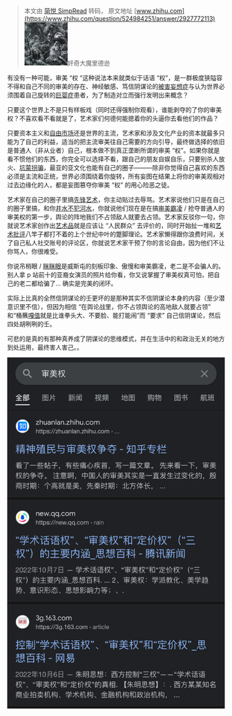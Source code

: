 > 本文由 [简悦 SimpRead](http://ksria.com/simpread/) 转码， 原文地址 [www.zhihu.com](https://www.zhihu.com/question/524984251/answer/2927772113) ![240fe9a1901ae97248c533cca947fbad_MD5](../assets/240fe9a1901ae97248c533cca947fbad_MD5.jpg)奸奇大魔里德逊

有没有一种可能，审美 “权 “这种说法本来就类似于话语 “权”，是一群极度狭隘容不得和自己不同的审美的存在、神经敏感、笃信阴谋论的[被害妄想症](https://www.zhihu.com/search?q=%E8%A2%AB%E5%AE%B3%E5%A6%84%E6%83%B3%E7%97%87&search_source=Entity&hybrid_search_source=Entity&hybrid_search_extra=%7B%22sourceType%22%3A%22answer%22%2C%22sourceId%22%3A2927772113%7D)与认为世界必须围着自己旋转的[巨婴症](https://www.zhihu.com/search?q=%E5%B7%A8%E5%A9%B4%E7%97%87&search_source=Entity&hybrid_search_source=Entity&hybrid_search_extra=%7B%22sourceType%22%3A%22answer%22%2C%22sourceId%22%3A2927772113%7D)患者，为了制造对立而强行发明出来概念？

只要这个世界上不是只有样板戏（同时还得强制你观看），谁能剥夺的了你的审美权？不喜欢看不看就是了，艺术家们何德何能摁着你的头逼你去看他们的作品？

只要资本主义和[自由市场](https://www.zhihu.com/search?q=%E8%87%AA%E7%94%B1%E5%B8%82%E5%9C%BA&search_source=Entity&hybrid_search_source=Entity&hybrid_search_extra=%7B%22sourceType%22%3A%22answer%22%2C%22sourceId%22%3A2927772113%7D)还是世界的主流，艺术家和涉及文化产业的资本就最多只能为了自己的利益，适当的把主流审美往自己需要的方向引导，最终做选择的依旧是普通人（非从业者）自己，根本做不到真正垄断所谓的审美 “权”。如果你就是看不惯他们的东西，你完全可以选择不看，跟自己的朋友自娱自乐，只要别杀人放火、[坑蒙拐骗](https://www.zhihu.com/search?q=%E5%9D%91%E8%92%99%E6%8B%90%E9%AA%97&search_source=Entity&hybrid_search_source=Entity&hybrid_search_extra=%7B%22sourceType%22%3A%22answer%22%2C%22sourceId%22%3A2927772113%7D)，最亚的亚文化也能有自己的圈子———除非你觉得自己喜欢的东西必须是主流和正统，世界必须围绕着你旋转，所有妄图在结果上将你的审美观相对过去边缘化的人，都是妄图篡夺你审美 “权” 的用心险恶之徒。

艺术家在自己的圈子里搞[先锋艺术](https://www.zhihu.com/search?q=%E5%85%88%E9%94%8B%E8%89%BA%E6%9C%AF&search_source=Entity&hybrid_search_source=Entity&hybrid_search_extra=%7B%22sourceType%22%3A%22answer%22%2C%22sourceId%22%3A2927772113%7D)，你主动贴过去辱骂。艺术家说他们只是在自己的圈子里搞，和你[井水不犯河水](https://www.zhihu.com/search?q=%E4%BA%95%E6%B0%B4%E4%B8%8D%E7%8A%AF%E6%B2%B3%E6%B0%B4&search_source=Entity&hybrid_search_source=Entity&hybrid_search_extra=%7B%22sourceType%22%3A%22answer%22%2C%22sourceId%22%3A2927772113%7D)，你就说他们现在是在搞[审美霸凌](https://www.zhihu.com/search?q=%E5%AE%A1%E7%BE%8E%E9%9C%B8%E5%87%8C&search_source=Entity&hybrid_search_source=Entity&hybrid_search_extra=%7B%22sourceType%22%3A%22answer%22%2C%22sourceId%22%3A2927772113%7D) / 抢夺普通人的审美权的第一步，舆论的阵地我们不占领敌人就要去占领。艺术家反驳你一句，你就说艺术家创作出[艺术品](https://www.zhihu.com/search?q=%E8%89%BA%E6%9C%AF%E5%93%81&search_source=Entity&hybrid_search_source=Entity&hybrid_search_extra=%7B%22sourceType%22%3A%22answer%22%2C%22sourceId%22%3A2927772113%7D)就是应该让 “人民群众” 去评价的，同时开始扯一堆和[艺术批评](https://www.zhihu.com/search?q=%E8%89%BA%E6%9C%AF%E6%89%B9%E8%AF%84&search_source=Entity&hybrid_search_source=Entity&hybrid_search_extra=%7B%22sourceType%22%3A%22answer%22%2C%22sourceId%22%3A2927772113%7D)八竿子都打不着的上个世纪中叶的蹩脚理论。艺术家懒得跟你浪费时间，关了自己私人社交账号的评论区，你就说艺术家干预了你的言论自由，因为他们不让你骂人，你很难受。

你说吊梢眼 / [眯眯眼](https://www.zhihu.com/search?q=%E7%9C%AF%E7%9C%AF%E7%9C%BC&search_source=Entity&hybrid_search_source=Entity&hybrid_search_extra=%7B%22sourceType%22%3A%22answer%22%2C%22sourceId%22%3A2927772113%7D)是威斯屯的刻板印象、傲慢和审美霸凌，老二是不会骗人的。别人拿 p 站前十的亚裔女演员的照片给你看，你又说掌握了审美权真可怕，把自己的老二都给骗了… 确实是完美的闭环。

实际上比真的全然信阴谋论的壬更坏的是那种其实不信阴谋论本身的内容（至少潜意识里不信），但因为相信 “在舆论战里，你不占领舆论的高地敌人就要占领” 和“桶蘸[嘎值](https://www.zhihu.com/search?q=%E5%98%8E%E5%80%BC&search_source=Entity&hybrid_search_source=Entity&hybrid_search_extra=%7B%22sourceType%22%3A%22answer%22%2C%22sourceId%22%3A2927772113%7D)就是比谁拳头大、不要脸、能打能闹”而 “要求” 自己信阴谋论，然后四处胡咧咧的壬。

可悲的是真的有那种真养成了阴谋论的思维模式，并在生活中的和政治无关的地方到处运用，最终害人害己。。

![bd00426505381ac51e9deac6026a92f2_MD5](../assets/bd00426505381ac51e9deac6026a92f2_MD5.png)